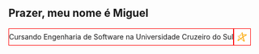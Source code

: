 ## Prazer, meu nome é Miguel

<span style="border: 1px solid red; line-height: 32px; float: left;">
	Cursando Engenharia de Software na Universidade Cruzeiro do Sul
</span>
<img style="border: 1px solid red; width: 32px; height: 32px;" src="foto_cruzeirodosul.png" alt="cruzeiro_sul_icon">
